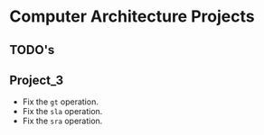 # Computer Architecture Projects

## TODO's

## Project_3

- Fix the `gt` operation.
- Fix the `sla` operation.
- Fix the `sra` operation.
